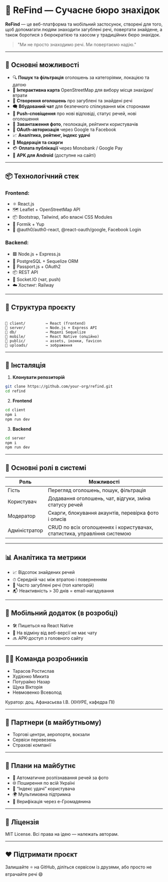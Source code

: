 # 🔎 ReFind — Сучасне бюро знахідок

**ReFind** — це веб-платформа та мобільний застосунок, створені для того, щоб допомагати людям знаходити загублені речі, повертати знайдене, а також боротися з бюрократією та хаосом у традиційних бюро знахідок.

> "Ми не просто знаходимо речі. Ми повертаємо надію."

---

## 🧠 Основні можливості

- 🔍 **Пошук та фільтрація** оголошень за категоріями, локацією та датою
- 📍 **Інтерактивна карта** OpenStreetMap для вибору місця знахідки/втрати
- 🧾 **Створення оголошень** про загублені та знайдені речі
- 🗨 **Вбудований чат** для безпечного спілкування між сторонами
- 🔔 **Push-сповіщення** про нові відповіді, статус речей, нові оголошення
- 📸 **Завантаження фото**, геолокація, рейтинги користувачів
- 🔐 **OAuth-авторизація** через Google та Facebook
- 📈 **Аналітика, рейтинг, індекс удачі**
- 👮 **Модерація та скарги**
- 💳 **Оплата публікації** через Monobank / Google Pay
- 📱 **APK для Android** (доступне на сайті)

---

## 📦 Технологічний стек

### Frontend:
- ⚛️ React.js
- 🗺 Leaflet + OpenStreetMap API
- 📦 Bootstrap, Tailwind, або власні CSS Modules
- 🧠 Formik + Yup
- 🔐 @auth0/auth0-react, @react-oauth/google, Facebook Login

### Backend:
- 🟩 Node.js + Express.js
- 🐘 PostgreSQL + Sequelize ORM
- 🔐 Passport.js + OAuth2
- 📦 REST API
- 🔔 Socket.IO (чат, push)
- ☁️ Хостинг: Railway

---

## 🔨 Структура проєкту

```

📁 client/         → React (frontend)
📁 server/         → Node.js + Express API
📁 db/             → Моделі Sequelize
📁 mobile/         → React Native (опційно)
📁 public/         → assets, іконки, favicon
📁 uploads/        → зображення

````

---

## 🔧 Інсталяція

1. **Клонувати репозиторій**
```bash
git clone https://github.com/your-org/refind.git
cd refind
````

2. **Frontend**

```bash
cd client
npm i
npm run dev
```

3. **Backend**

```bash
cd server
npm i
npm run dev
```

---

## 🧪 Основні ролі в системі

| Роль          | Можливості                                                               |
| ------------- | ------------------------------------------------------------------------ |
| Гість         | Перегляд оголошень, пошук, фільтрація                                    |
| Користувач    | Додавання оголошень, чат, відгуки, зміна статусу речей                   |
| Модератор     | Скарги, блокування акаунтів, перевірка фото і описів                     |
| Адміністратор | CRUD по всіх оголошеннях і користувачах, статистика, управління системою |

---

## 📊 Аналітика та метрики

* 📈 Відсоток знайдених речей
* ⏱ Середній час між втратою і поверненням
* 🔄 Часто загублені речі (топ категорій)
* 📬 Неактивність > 30 днів = email-нагадування

---

## 📱 Мобільний додаток (в розробці)

* 🛠 Пишеться на React Native
* 🧭 На відміну від веб-версії не має чату
* 🔜 APK-доступ з головного сайту

---

## 🧑‍💻 Команда розробників

* Тарасов Ростислав
* Худієнко Микита
* Потурайко Назар
* Щука Вікторія
* Невмовенко Всеволод

Куратор: доц. Афанасьєва І.В. (ХНУРЕ, кафедра ПІ)

---

## 🤝 Партнери (в майбутньому)

* Торгові центри, аеропорти, вокзали
* Сервіси перевезень
* Страхові компанії

---

## 🧩 Плани на майбутнє

* 🤖 Автоматичне розпізнавання речей за фото
* 🌐 Поширення по всій Україні
* 🧠 “Індекс удачі” користувача
* 🌍 Мультимовна підтримка
* 🔐 Верифікація через e-Громадянина

---

## 📄 Ліцензія

MIT License. Всі права на ідею — належать авторам.

---

## ❤️ Підтримати проєкт

Залишайте ⭐ на GitHub, діліться сервісом із друзями, або просто не втрачайте речі 😄
